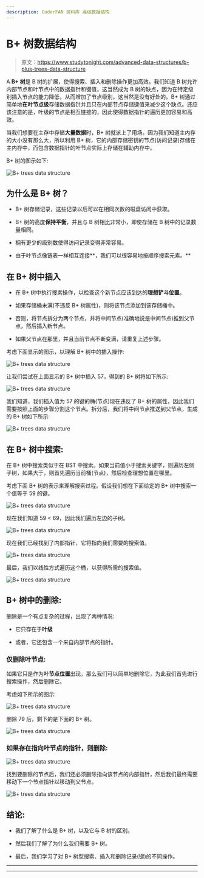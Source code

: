 ```yaml
---
description: CoderFAN 资料库 高级数据结构
---
```


# B+ 树数据结构

> 原文：<https://www.studytonight.com/advanced-data-structures/b-plus-trees-data-structure>

A **B+ 树**是 B 树的扩展，使得搜索、插入和删除操作更加高效。我们知道 B 树允许内部节点和叶节点中的数据指针和键值，这当然成为 B 树的缺点，因为在特定级别插入节点的能力降低，从而增加了节点级别，这当然是没有好处的。B+ 树通过简单地**在叶节点级**存储数据指针并且只在内部节点存储键值来减少这个缺点。还应该注意的是，叶级的节点是相互链接的，因此使得数据指针的遍历更加容易和高效。

当我们想要在主存中存储**大量数据**时，B+ 树就派上了用场。因为我们知道主内存的大小没有那么大，所以利用 B+ 树，它的内部存储密钥的节点(访问记录)存储在主内存中，而包含数据指针的叶节点实际上存储在辅助内存中。

B+ 树的图示如下:

![B+ trees data structure](img/1f04889983fe52b5ff7089db4915943e.png)

## 为什么是 B+ 树？

*   B+ 树存储记录，这些记录以后可以在相同次数的磁盘访问中获取。

*   B+ 树的高度**保持平衡**，并且与 B 树相比非常小，即使存储在 B 树中的记录数量相同。

*   拥有更少的级别数使得访问记录变得非常容易。

*   由于叶节点像链表一样相互连接**，我们可以很容易地按顺序搜索元素。**

## 在 B+ 树中插入

*   在 B+ 树中执行搜索操作，以检查这个新节点应该到达的**理想铲斗位置**。

*   如果存储桶未满(不违反 B+ 树属性)，则将该节点添加到该存储桶中。

*   否则，将节点拆分为两个节点，并将中间节点(准确地说是中间节点)推到父节点，然后插入新节点。

*   如果父节点在那里，并且当前节点不断变满，请重复上述步骤。

考虑下面显示的图示，以理解 B+ 树中的插入操作:

![B+ trees data structure](img/13e8f013bb3c0d6d5ab4b98a36b0b4d9.png)

让我们尝试在上面显示的 B+ 树中插入 57，得到的 B+ 树将如下所示:

![B+ trees data structure](img/9e83377335de815c63b1ec53ece1d90c.png)

我们知道，我们插入值为 57 的键的桶(节点)现在违反了 B+ 树的属性，因此我们需要按照上面的步骤分割这个节点。拆分后，我们将中间节点推送到父节点，生成的 B+ 树如下所示:

![B+ trees data structure](img/9f9ed09838897d28a6934b854ae186a1.png)

## 在 B+ 树中搜索:

在 B+ 树中搜索类似于在 BST 中搜索。如果当前值小于搜索关键字，则遍历左侧子树，如果大于，则首先遍历当前桶(节点)，然后检查理想位置在哪里。

考虑下面 B+ 树的表示来理解搜索过程。假设我们想在下面给定的 B+ 树中搜索一个值等于 59 的键。

![B+ trees data structure](img/2e74a2e64695e817b3897536f3bfc7e7.png)

现在我们知道 59 < 69，因此我们遍历左边的子树。

![B+ trees data structure](img/025f633d91a32b3136aeeb06352bc2ad.png)

现在我们已经找到了内部指针，它将指向我们需要的搜索值。

![B+ trees data structure](img/c82de423c06b38525ae050b4c84a4bbe.png)

最后，我们以线性方式遍历这个桶，以获得所需的搜索值。

![B+ trees data structure](img/8a7b4f1632d8cd32d05fc3ca2f0d4c32.png)

## B+ 树中的删除:

删除是一个有点复杂的过程，出现了两种情况:

*   它只存在于**叶级**

*   或者，它还包含一个来自内部节点的指针。

### 仅删除叶节点:

如果它只是作为**叶节点位置**出现，那么我们可以简单地删除它，为此我们首先进行搜索操作，然后删除它。

考虑如下所示的图示:

![B+ trees data structure](img/350c134cd03f666b451ee844779590aa.png)

删除 79 后，剩下的是下面的 B+ 树。

![B+ trees data structure](img/d1d4045c07e26bda1782d1446bb8e011.png)

### 如果存在指向叶节点的指针，则删除:

![B+ trees data structure](img/81df9ad5e3f6db101b3d977dd3f1c4a1.png)

找到要删除的节点后，我们还必须删除指向该节点的内部指针，然后我们最终需要移动下一个节点指针以移动到父节点。

![B+ trees data structure](img/686f76c8401188227fdc4694f7bbdb65.png)

## 结论:

*   我们了解了什么是 B+ 树，以及它与 B 树的区别。

*   然后我们了解了为什么我们需要 B+ 树。

*   最后，我们学习了对 B+ 树型搜索、插入和删除记录(键)的不同操作。

* * *

* * *